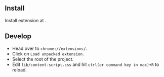 Install
---

Install extension at .

Develop
---

- Head over to `chrome://extensions/`.
- Click on `Load unpacked extension`.
- Select the root of the project.
- Edit `lib/content-script.css` and hit `ctrl(or command key in mac)+R` to reload.
